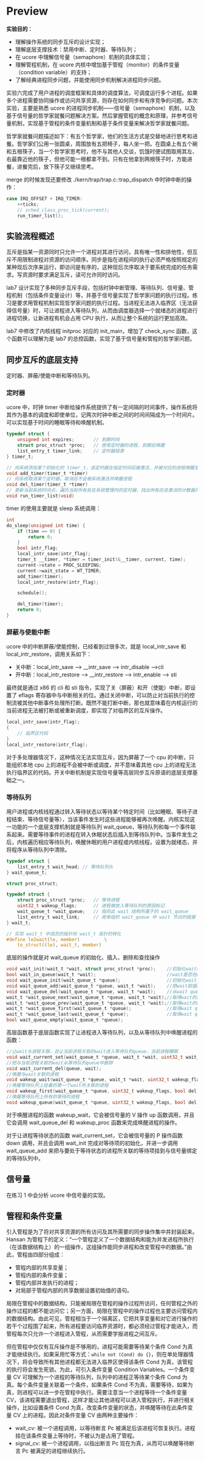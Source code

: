 # Preview

**实验目的**：

- 理解操作系统的同步互斥的设计实现；
- 理解底层支撑技术：禁用中断、定时器、等待队列；
- 在 ucore 中理解信号量（semaphore）机制的具体实现；
- 理解管程机制，在 ucore 内核中增加基于管程（monitor）的条件变量（condition variable）的支持；
- 了解经典进程同步问题，并能使用同步机制解决进程同步问题。

实验六完成了用户进程的调度框架和具体的调度算法，可调度运行多个进程。如果多个进程需要协同操作或访问共享资源，则存在如何同步和有序竞争的问题。本次实验，主要是熟悉 ucore 的进程同步机制——信号量（semaphore）机制，以及基于信号量的哲学家就餐问题解决方案。然后掌握管程的概念和原理，并参考信号量机制，实现基于管程的条件变量机制和基于条件变量来解决哲学家就餐问题。

哲学家就餐问题描述如下：有五个哲学家，他们的生活方式是交替地进行思考和进餐。哲学家们公用一张圆桌，周围放有五把椅子，每人坐一把。在圆桌上有五个碗和五根筷子，当一个哲学家思考时，他不与其他人交谈，饥饿时便试图取用其左、右最靠近他的筷子，但他可能一根都拿不到。只有在他拿到两根筷子时，方能进餐，进餐完后，放下筷子又继续思考。

merge 的时候发现还要修改 ./kern/trap/trap.c::trap_dispatch 中时钟中断的操作：

```C
case IRQ_OFFSET + IRQ_TIMER:
    ++ticks;
	// sched_class_proc_tick(current);
    run_timer_list();
```

## 实验流程概述

互斥是指某一资源同时只允许一个进程对其进行访问，具有唯一性和排他性，但互斥不用限制进程对资源的访问顺序。同步是指在进程间的执行必须严格按照规定的某种现后次序来运行，即访问是有序的，这种现后次序取决于要系统完成的任务需求。写资源时要求满足互斥，读可允许同时访问。

lab7 设计实现了多种同步互斥手段，包括时钟中断管理、等待队列、信号量、管程机制（包括条件变量设计）等，并基于信号量实现了哲学家问题的执行过程。练习是要求用管程机制实现哲学家问题的执行过程。当进程无法进入临界区（无法获得信号量）时，可让进程进入等待队列，从而由调度器选择一个就绪态的进程进行进程切换，让新进程有机会占用 CPU 执行，从而让整个系统的运行更加高效。

lab7 中修改了内核线程 initproc 对应的 init_main，增加了 check_sync 函数，这个函数可以理解为是 lab7 的总控函数，实现了基于信号量和管程的哲学家问题。

## 同步互斥的底层支持

定时器、屏蔽/使能中断和等待队列。

### 定时器

ucore 中，时钟 timer 中断给操作系统提供了有一定间隔的时间事件，操作系统将其作为基本的调度和即使单位，记两次时钟中断之间的时间间隔成为一个时间片。可以实现基于时间的睡眠等待和唤醒机制。

```C
typedef struct {
    unsigned int expires;       // 到期时间
    struct proc_struct *proc;   // 使用定时器的进程，到期后唤醒
    list_entry_t timer_link;    // 定时器链表
} timer_t;

// 向系统添加某个初始化的 timer_t，该定时器在指定时间后被激活，并被对应的进程唤醒至 runnable
void add_timer(timer_t *timer)
// 向系统取消某个定时器，取消后不会被系统激活并唤醒进程
void del_timer(timer_t *timer)
// 更新当前系统时间点，遍历当前所有处在系统管理内的定时器，找出所有应该激活的计数器并激活他们。该过程在且旨在每次定时器中断时被调用 就是上面再 trap_dispatch 里时钟中断对应的操作
void run_timer_list(void)
```

timer 的使用主要就是 sleep 系统调用：

```C
int
do_sleep(unsigned int time) {
    if (time == 0) {
        return 0;
    }
    bool intr_flag;
    local_intr_save(intr_flag);
    timer_t __timer, *timer = timer_init(&__timer, current, time);
    current->state = PROC_SLEEPING;
    current->wait_state = WT_TIMER;
    add_timer(timer);
    local_intr_restore(intr_flag);

    schedule();

    del_timer(timer);
    return 0;
}
```

### 屏蔽与使能中断

ucore 中的中断屏蔽/使能控制，已经看到过很多次，就是 local_intr_save 和 local_intr_restore，调用关系如下：

- 关中断：local_intr_save --> \_\_intr_save --> intr_disable -->cli
- 开中断：local_intr_restore --> \_\_intr_restore --> intr_enable --> sti

最终就是通过 x86 的 cli 和 sti 指令，实现了关（屏蔽）和开（使能）中断，即设置了 eflags 寄存器中与中断相关的位。通过关闭中断，可以防止对当前执行的控制流被其他中断事件处理所打断。既然不能打断中断，那也就意味着在内核运行的当前进程无法被打断或被重新调度，即实现了对临界区的互斥操作。

```C
local_intr_save(intr_flag);
{
    // 临界区代码
}
local_intr_restore(intr_flag);
```

对于多处理器情况下，这种情况无法实现互斥，因为屏蔽了一个 cpu 的中断，只能组织本地 cpu 上的进程不会被中断或调度，并不意味着其他 cpu 上的进程无法执行临界区的代码。开关中断机制是实现信号量等高层同步互斥原语的底层支撑基础之一。

### 等待队列

用户进程或内核线程通过转入等待状态以等待某个特定时间（比如睡眠、等待子进程结束、等待信号量等），当该事件发生时这些进程能够被再次唤醒。内核实现这一功能的一个底层支撑机制就是等待队列 wait_queue，等待队列和每一个事件联系起来。需要等待事件的进程在转入休眠状态后插入到等待队列中。当事件发生之后，内核遍历相应等待队列，唤醒休眠的用户进程或内核线程，设置为就绪态，并将程序从等待队列中清除。

```C
typedef struct {
    list_entry_t wait_head; // 等待队列头
} wait_queue_t;

struct proc_struct;

typedef struct {
    struct proc_struct *proc;   // 等待进程
    uint32_t wakeup_flags;      // 进程被放入等待队列的原因标记
    wait_queue_t *wait_queue;   // 指向此 wait 结构所属于的 wait_queue
    list_entry_t wait_link;     // 用来组织 wait_queue 中 wait 节点的链接
} wait_t;

// 实现 wait_t 中成员的指针向 wait_t 指针的转化
#define le2wait(le, member)         \
    to_struct((le), wait_t, member)
```

底层的操作就是对 wait_queue 的初始化、插入、删除和查找操作

```C
void wait_init(wait_t *wait, struct proc_struct *proc);    //初始化wait结构
bool wait_in_queue(wait_t *wait);                          //wait是否在wait queue中
void wait_queue_init(wait_queue_t *queue);                 //初始化wait_queue结构
void wait_queue_add(wait_queue_t *queue, wait_t *wait);    //把wait前插到wait queue中
void wait_queue_del(wait_queue_t *queue, wait_t *wait);    //从wait queue中删除wait
wait_t *wait_queue_next(wait_queue_t *queue, wait_t *wait);//取得wait的后一个链接指针
wait_t *wait_queue_prev(wait_queue_t *queue, wait_t *wait);//取得wait的前一个链接指针
wait_t *wait_queue_first(wait_queue_t *queue);             //取得wait queue的第一个wait
wait_t *wait_queue_last(wait_queue_t *queue);              //取得wait queue的最后一个wait
bool wait_queue_empty(wait_queue_t *queue);
```

高层函数基于底层函数实现了让进程进入等待队列，以及从等待队列中唤醒进程的函数：

```C
//让wait与进程关联，且让当前进程关联的wait进入等待队列queue，当前进程睡眠
void wait_current_set(wait_queue_t *queue, wait_t *wait, uint32_t wait_state);
//把与当前进程关联的wait从等待队列queue中删除
void wait_current_del(queue, wait);
//唤醒与wait关联的进程
void wakeup_wait(wait_queue_t *queue, wait_t *wait, uint32_t wakeup_flags, bool del);
//唤醒等待队列上挂着的第一个wait所关联的进程
void wakeup_first(wait_queue_t *queue, uint32_t wakeup_flags, bool del);
//唤醒等待队列上所有的等待的进程
void wakeup_queue(wait_queue_t *queue, uint32_t wakeup_flags, bool del);
```

对于唤醒进程的函数 wakeup_wait，它会被信号量的 V 操作 up 函数调用，并且它会调用 wait_queue_del 和 wakeup_proc 函数来完成唤醒进程的操作。

对于让进程等待状态的函数 wait_current_set，它会被信号量的 P 操作函数 down 调用，并且会调用 wait_init 完成对等待项的初始化，并进一步调用 wait_queue_add 来把与要处于等待状态的进程所关联的等待项挂到与信号量绑定的等待队列中。

## 信号量

在练习 1 中会分析 ucore 中信号量的实现。

## 管程和条件变量

引入管程是为了将对共享资源的所有访问及其所需要的同步操作集中并封装起来。Hansan 为管程下的定义：“一个管程定义了一个数据结构和能为并发进程所执行（在该数据结构上）的一组操作，这组操作能同步进程和改变管程中的数据。”由此，管程由四部分组成：

- 管程内部的共享变量；
- 管程内部的条件变量；
- 管程内部并发执行的进程；
- 对局部于管程内部的共享数据设置初始值的语句。

局限在管程中的数据结构，只能被局限在管程的操作过程所访问，任何管程之外的操作过程的都不能访问它；另一方面，局限在管程中的操作过程也主要访问管程内的数据结构。由此可见，管程相当于一个隔离区，它把共享变量和对它进行操作的若干个过程围了起来，所有进程要访问临界资源时，都必须经过管程才能进入，而管程每次只允许一个进程进入管程，从而需要学报进程之间互斥。

但在管程中仅仅有互斥操作是不够用的，进程可能需要等待某个条件 Cond 为真才能继续执行。如果采用忙等方式：`while not (Cond) do {}`，则在单处理器情况下，将会导致所有其他进程都无法进入临界区使得该条件 Cond 为真，该管程的执行将会发生死锁。为此，可引入条件变量 Condition Variables。一个条件变量 CV 可理解为一个进程的等待队列，队列中的进程正等待某个条件 Cond 为真。每个条件变量关联着一个条件，如果条件 Cond 不为真，需要等待，如果为真，则进程可以进一步在管程中执行。需要注意当一个进程等待一个条件变量 CV，该进程需要退出管程，这样才能让其他进程可以进入管程执行，并进行相关操作，比如设置条件 Cond 为真，改变条件变量的状态，并唤醒等待在此条件变量 CV 上的进程。因此对条件变量 CV 由两种主要操作：

- wait_cv: 被一个进程调用，以等待断言 Pc 被满足后该进程可恢复执行。进程挂在该条件变量上等待时，不被认为是占用了管程。
- signal_cv: 被一个进程调用，以指出断言 Pc 现在为真，从而可以唤醒等待断言 Pc 被满足的进程继续执行。
